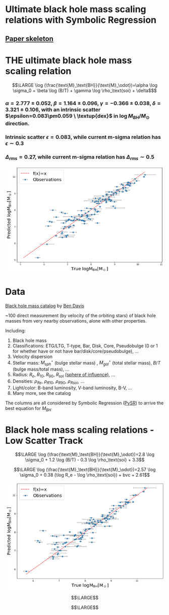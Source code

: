 # Ultimate black hole mass scaling relations with Symbolic Regression

## [Paper skeleton](https://www.overleaf.com/read/srkwtczhmfys)

# THE ultimate black hole mass scaling relation
```math
\LARGE
\log (\frac{\text{M}_\text{BH}}{\text{M}_\odot})=\alpha \log \sigma_0 + \beta \log (B/T) + \gamma \log \rho_\text{soi} + \delta$
```
### $\alpha=2.777\pm0.052$, $\beta=1.164\pm0.096$, $\gamma=-0.366\pm0.038$, $\delta=3.321\pm0.106$, with an intrinsic scatter $\epsilon=0.083\pm0.059 \ \textup{dex}$ in $\log M_{BH}/M_\odot$ direction.

### Intrinsic scatter $\epsilon=0.083$, while current m-sigma relation has  $\epsilon \sim 0.3$
### $\Delta_{rms}=0.27$, while current m-sigma relation has $\Delta_{rms} \sim 0.5$
![](plots/sigma-BT-rho.png)

# Data
[Black hole mass catalog](SMBH_Data_0303.csv) by [Ben Davis](https://bendavis007.github.io/)

~100 direct measurement (by velocity of the orbiting stars) of black hole masses from very nearby observations, alone with other properties.

Including:

1. Black hole mass
2. Classifications: ETG/LTG, T-type, Bar, Disk, Core, Pseudobulge (0 or 1 for whether have or not have bar/disk/core/pseudobulge), …  
3. Velocity dispersion
4. Stellar mass: $M^\star_{sph}$ (bulge stellar mass) , $M^\star_{gal}$ (total stellar mass), $B/T$ (bulge mass/total mass), …
5. Radius: $R_e$, $R_{10}$, $R_{90}$, $R_{soi}$ [(sphere of influence)](https://en.wikipedia.org/wiki/Sphere_of_influence_(black_hole)), …
6. Densities: $\rho_{Re}$, $\rho_{R10}$, $\rho_{R90}$, $\rho_{Rsoi}$, …
7. Light/color: B-band luminosity, V-band luminosity, B-V, …
8. Many more, see the catalog

The columns are all considered by Symbolic Regression ([PySR](https://astroautomata.com/PySR/)) to arrive the best equation for $M_{BH}$

# Black hole mass scaling relations - Low Scatter Track
```math
\LARGE
\log (\frac{\text{M}_\text{BH}}{\text{M}_\odot})=2.8 \log \sigma_0 + 1.2 \log (B/T) - 0.3 \log \rho_\text{soi} + 3.3
```



```math
\LARGE
\log (\frac{\text{M}_\text{BH}}{\text{M}_\odot})=2.57 \log \sigma_0 + 0.38 (\log R_e - \log \rho_\text{soi}) + bvc + 2.61
```
![](plots/sigma-Re-rho-bvc.png)

```math
\LARGE
```

```math
\LARGE
```
